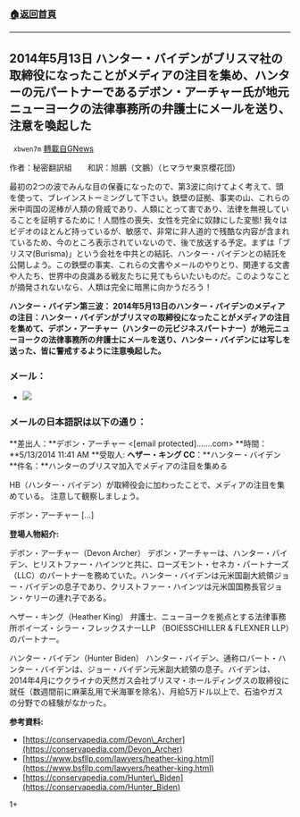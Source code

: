 ###  [:house:返回首頁](https://github.com/ourhimalayas/txt)
---

## 2014年5月13日 ハンター・バイデンがブリスマ社の取締役になったことがメディアの注目を集め、ハンターの元パートナーであるデボン・アーチャー氏が地元ニューヨークの法律事務所の弁護士にメールを送り、注意を喚起した
` xbwen7m` [轉載自GNews](https://gnews.org/zh-hans/513929/)

作者：秘密翻訳組　　和訳：旭鵬（文鵬）（ヒマラヤ東京櫻花団）

最初の2つの波でみんな目の保養になったので、第3波に向けてよく考えて、頭を使って、ブレインストーミングして下さい。鉄壁の証拠、事実の山、これらの米中両国の泥棒が人類の脅威であり、人類にとって害であり、法律を無視していることを証明するために！人間性の喪失、女性を完全に奴隷にした変態! 我々はビデオのほとんど持っているが、敏感で、非常に非人道的で残酷な内容が含まれているため、今のところ表示されていないので、後で放送する予定。まずは「ブリスマ(Burisma)」という会社を中共との結託、ハンター・バイデンとの結託を公開しよう。この鉄壁の事実、これらの文書やメールのやりとり、関連する文書や人たち、世界中の良識ある戦友たちに見てもらいたいものだ。このようなことが摘発されないなら、人類は完全に暗黒に向かうだろう！

**ハンター・バイデン第三波：
2014年5月13日のハンター・バイデンのメディアの注目：ハンター・バイデンがブリスマの取締役になったことがメディアの注目を集めて、デボン・アーチャー（ハンターの元ビジネスパートナー）が地元ニューヨークの法律事務所の弁護士にメールを送り、ハンター・バイデンには写しを送った、皆に警戒するように注意喚起した。**

### メール：

- ![]()![](https://gnews-media-offload.s3.amazonaws.com/wp-content/uploads/2020/11/01103745/%E7%94%BB%E5%83%8F1-22.png)


### メールの日本語訳は以下の通り：

**差出人：**デボン・アーチャー &lt;[email protected]…….com&gt;
**時間：**5/13/2014 11:41 AM
**受取人: **ヘザー・キング
**CC****：**ハンター・バイデン
**件名：**ハンターのブリスマ加入でメディアの注目を集める

HB（ハンター・バイデン）が取締役会に加わったことで、メディアの注目を集めている。 注意して観察しましょう。

デボン・アーチャー
[…]

**登場人物紹介:**

デボン・アーチャー（Devon Archer）
デボン・アーチャーは、ハンター・バイデン、ヒリストファー・ハインツと共に、ローズモント・セネカ・パートナーズ（LLC）のパートナーを務めていた。ハンター・バイデンは元米国副大統領ジョー・バイデンの息子であり、クリストファー・ハインツは元米国国務長官ジョン・ケリーの連れ子である。

ヘザー・キング（Heather King）
弁護士、ニューヨークを拠点とする法律事務所ボイーズ・シラー・フレックスナーLLP （BOIESSCHILLER & FLEXNER LLP）のパートナー。

ハンター・バイデン（Hunter Biden）
ハンター・バイデン、通称ロバート・ハンター・バイデンは、ジョー・バイデン元米副大統領の息子。バイデンは、2014年4月にウクライナの天然ガス会社ブリスマ・ホールディングスの取締役に就任（数週間前に麻薬乱用で米海軍を除名）、月給5万ドル以上で、石油やガスの分野での経験がなかった。

**参考資料:**

- [https://conservapedia.com/Devon\_Archer](https://conservapedia.com/Devon_Archer)
- [https://www.bsfllp.com/lawyers/heather-king.html](https://www.bsfllp.com/lawyers/heather-king.html)
- [https://conservapedia.com/Hunter\_Biden](https://conservapedia.com/Hunter_Biden)


1+
